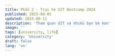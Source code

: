 ```yaml
---
title: Phần 2 - Trại hè UIT Bootcamp 2024
published: 2025-08-05
updated: 2025-08-11
description: 'Tham quan UIT và nhiều bạn bè hơn'
image: ''
tags: [university, life]
category: 'University'
draft: false 
lang: 'vn'
---
```


